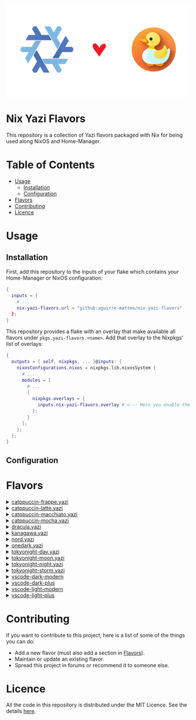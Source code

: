 ![Logo](./logo.png)

# Nix Yazi Flavors

This repository is a collection of Yazi flavors packaged
with Nix for being used along NixOS and Home-Manager.

# Table of Contents
- [Usage](#usage)
    - [Installation](#installation)
    - [Configuration](#configuration)
- [Flavors](#flavors)
- [Contributing](#contributing)
- [Licence](#licence)

# Usage
## Installation
First, add this repository to the inputs of your flake which
contains your Home-Manager or NixOS configuration:


```flake.nix
{
  inputs = {
    # ...
    nix-yazi-flavors.url = "github:aguirre-matteo/nix-yazi-flavors"
  };
}
```

This repository provides a flake with an overlay that make available
all flavors under `pkgs.yazi-flavors.<name>`. Add that overlay to the
Nixpkgs' list of overlays:

```flake.nix
{
  outputs = { self, nixpkgs, ... }@inputs: {
    nixosConfigurations.nixos = nixpkgs.lib.nixosSystem {
      # ...
      modules = [
        # ...
        {
          nixpkgs.overlays = {
            inputs.nix-yazi-flavors.overlay # <--- Here you enable the overlay
          };
        }
      ];
    };
  };
}

```
## Configuration


# Flavors

<details>
<summary>
<a href="https://github.com/yazi-rs/flavors/tree/main/catppuccin-frappe.yazi">catppuccin-frappe.yazi</a>
</summary>

```nix
pkgs.yazi-flavors.catppuccin-frappe
```

</details>

<details>
<summary>
<a href="https://github.com/yazi-rs/flavors/tree/main/catppuccin-latte.yazi">catppuccin-latte.yazi</a>
</summary>

```nix
pkgs.yazi-flavors.catppuccin-latte
```

</details>

<details>
<summary>
<a href="https://github.com/yazi-rs/flavors/tree/main/catppuccin-macchaito.yazi">catppuccin-macchiato.yazi</a>
</summary>

```nix
pkgs.yazi-flavors.catppuccin-macchaito
```

</details>

<details>
<summary>
<a href="https://github.com/yazi-rs/flavors/tree/main/catppuccin-mocha.yazi">catppuccin-mocha.yazi</a>
</summary>

```nix
pkgs.yazi-flavors.catppuccin-mocha
```

</details>

<details>
<summary>
<a href="https://github.com/yazi-rs/flavors/tree/main/dracula.yazi">dracula.yazi</a>
</summary>

```nix
pkgs.yazi-flavors.dracula
```

</details>

<details>
<summary>
<a href="https://github.com/dangooddd/kanagawa.yazi">kanagawa.yazi</a>
</summary>

```nix
pkgs.yazi-flavors.kanagawa
```

</details>

<details>
<summary>
<a href="https://github.com/AdithyanA2005/nord.yazi">nord.yazi</a>
</summary>

```nix
pkgs.yazi-flavors.nord
```

</details>

<details>
<summary>
<a href="https://github.com/BennyOe/onedark.yazi">onedark.yazi</a>
</summary>

```nix
pkgs.yazi-flavors.onedark
```

</details>

<details>
<summary>
<a href="https://github.com/kalidyasin/yazi-flavors/tree/main/tokyonight-day.yazi">tokyonight-day.yazi</a>
</summary>

```nix
pkgs.yazi-flavors.tokyonight-day
```

</details>

<details>
<summary>
<a href="https://github.com/kalidyasin/yazi-flavors/tree/main/tokyonight-moon.yazi">tokyonight-moon.yazi</a>
</summary>

```nix
pkgs.yazi-flavors.tokyonight-moon
```

</details>

<details>
<summary>
<a href="https://github.com/kalidyasin/yazi-flavors/tree/main/tokyonight-night.yazi">tokyonight-night.yazi</a>
</summary>

```nix
pkgs.yazi-flavors.tokyonight-night
```

</details>

<details>
<summary>
<a href="https://github.com/kalidyasin/yazi-flavors/tree/main/tokyonight-storm.yazi">tokyonight-storm.yazi</a>
</summary>

```nix
pkgs.yazi-flavors.tokyonight-storm
```

</details>

<details>
<summary>
<a href="https://github.com/956MB/vscode.yazi/tree/main/themes/vscode-dark-modern.yazi">vscode-dark-modern</a>
</summary>

```nix
pkgs.vscode-dark-modern
```

</details>

<details>
<summary>
<a href="https://github.com/956MB/vscode.yazi/tree/main/themes/vscode-dark-plus.yazi">vscode-dark-plus</a>
</summary>

```nix
pkgs.vscode-dark-plus
```

</details>

<details>
<summary>
<a href="https://github.com/956MB/vscode.yazi/tree/main/themes/vscode-light-modern.yazi">vscode-light-modern</a>
</summary>

```nix
pkgs.vscode-light-modern
```

</details>

<details>
<summary>
<a href="https://github.com/956MB/vscode.yazi/tree/main/themes/vscode-light-plus.yazi">vscode-light-plus</a>
</summary>

```nix
pkgs.vscode-light-plus
```

</details>

# Contributing
If you want to contribute to this project, here is a
list of some of the things you can do:

- Add a new flavor (must also add a section in [Flavors](#flavors)).
- Maintain or update an existing flavor.
- Spread this project in forums or recommend it to someone else.

# Licence
All the code in this repository is distributed under the MIT Licence. See the details [here](./LICENSE).
